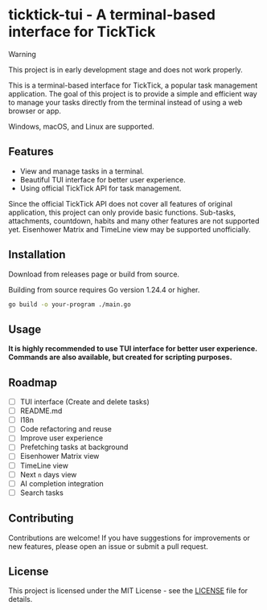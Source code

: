 # ticktick-tui - A terminal-based interface for TickTick

> [!WARNING]
> This project is in early development stage and does not work properly.

This is a terminal-based interface for TickTick, a popular task management application. The goal of this project is to provide a simple and efficient way to manage your tasks directly from the terminal instead of using a web browser or app.

Windows, macOS, and Linux are supported.

## Features

- View and manage tasks in a terminal.
- Beautiful TUI interface for better user experience.
- Using official TickTick API for task management.

Since the official TickTick API does not cover all features of original application, this project can only provide basic functions. Sub-tasks, attachments, countdown, habits and many other features are not supported yet. Eisenhower Matrix and TimeLine view may be supported unofficially.

## Installation

Download from releases page or build from source.

Building from source requires Go version 1.24.4 or higher.

```bash
go build -o your-program ./main.go
```

## Usage

**It is highly recommended to use TUI interface for better user experience.**
**Commands are also available, but created for scripting purposes.**

## Roadmap

- [ ] TUI interface (Create and delete tasks)
- [ ] README.md
- [ ] I18n
- [ ] Code refactoring and reuse
- [ ] Improve user experience
- [ ] Prefetching tasks at background
- [ ] Eisenhower Matrix view
- [ ] TimeLine view
- [ ] Next `n` days view
- [ ] AI completion integration
- [ ] Search tasks

## Contributing

Contributions are welcome! If you have suggestions for improvements or new features, please open an issue or submit a pull request.

## License

This project is licensed under the MIT License - see the [LICENSE](LICENSE) file for details.
